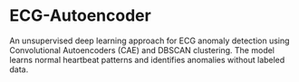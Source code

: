 # ECG-Autoencoder
An unsupervised deep learning approach for ECG anomaly detection using Convolutional Autoencoders (CAE) and DBSCAN clustering. The model learns normal heartbeat patterns and identifies anomalies without labeled data.
